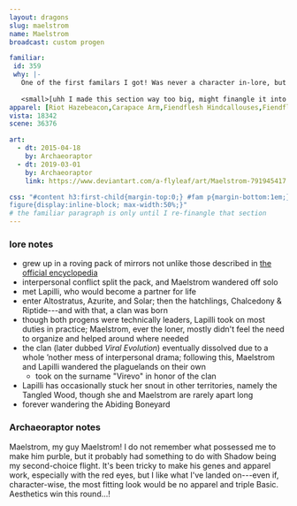 ```yaml
---
layout: dragons
slug: maelstrom
name: Maelstrom
broadcast: custom progen

familiar:
 id: 359
 why: |-
   One of the first familars I got! Was never a character in-lore, but it stuck.
   
   <small>[uhh I made this section way too big, might finangle it into one row with the stats later]</small>
apparel: [Riot Hazebeacon,Carapace Arm,Fiendflesh Hindcallouses,Fiendflesh Tailspine,Cartographer]
vista: 18342
scene: 36376

art:
  - dt: 2015-04-18
    by: Archaeoraptor
  - dt: 2019-03-01
    by: Archaeoraptor
    link: https://www.deviantart.com/a-flyleaf/art/Maelstrom-791945417

css: "#content h3:first-child{margin-top:0;} #fam p{margin-bottom:1em;}
figure{display:inline-block; max-width:50%;}"
# the familiar paragraph is only until I re-finangle that section
---
```

### lore notes
- grew up in a roving pack of mirrors not unlike those described in [the official encyclopedia](https://www1.flightrising.com/wiki/wiki/article/mirror-dragons)
- interpersonal conflict split the pack, and Maelstrom wandered off solo
- met Lapilli<!--link TBA-->, who would become a partner for life
- enter Altostratus, Azurite, and Solar; then the hatchlings, Chalcedony & Riptide---and with that, a clan was born
- though both progens were technically leaders, Lapilli took on most duties in practice; Maelstrom, ever the loner, mostly didn't feel the need to organize and helped around where needed
- the clan (later dubbed <i>Viral&nbsp;Evolution</i>) eventually dissolved due to a whole ’nother mess of interpersonal drama; following this, Maelstrom and Lapilli wandered the plaguelands on their own
	- took on the surname "Virevo" in honor of the clan
- Lapilli has occasionally stuck her snout in other territories, namely the Tangled&nbsp;Wood, though she and Maelstrom are rarely apart long
- forever wandering the Abiding&nbsp;Boneyard

### Archaeoraptor notes
Maelstrom, my guy Maelstrom! I do not remember what possessed me to make him purble, but it probably had something to do with Shadow being my second-choice flight. It's been tricky to make his genes and apparel work, especially with the red eyes, but I like what I've landed on---even if, character-wise, the most fitting look would be no apparel and triple Basic. Aesthetics win this round...!